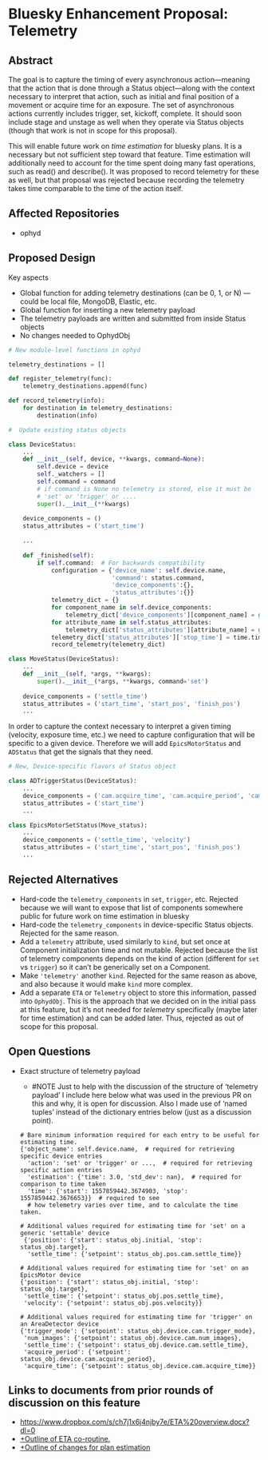 # Bluesky Enhancement Proposal: Telemetry

## Abstract

The goal is to capture the timing of every asynchronous action—meaning that the action that is done through a Status object—along with the context necessary to interpret that action, such as initial and final position of a movement or acquire time for an exposure. The set of asynchronous actions currently includes trigger, set, kickoff, complete. It should soon include stage and unstage as well when they operate via Status objects (though that work is not in scope for this proposal).

This will enable future work on *time estimation* for bluesky plans. It is a necessary but not sufficient step toward that feature. Time estimation will additionally need to account for the time spent doing many fast operations, such as read() and describe(). It was proposed to record telemetry for these as well, but that proposal was rejected because recording the telemetry takes time comparable to the time of the action itself.

## Affected Repositories

- ophyd

## Proposed Design

Key aspects

- Global function for adding telemetry destinations (can be 0, 1, or N) — could be local file, MongoDB, Elastic, etc.
- Global function for inserting a new telemetry payload
- The telemetry payloads are written and submitted from inside Status objects
- No changes needed to OphydObj

```python
# New module-level functions in ophyd

telemetry_destinations = []

def register_telemetry(func):
    telemetry_destinations.append(func)

def record_telemetry(info):
    for destination in telemetry_destinations:
        destination(info)

#  Update existing status objects

class DeviceStatus:
    ...
    def __init__(self, device, **kwargs, command=None):
        self.device = device
        self._watchers = []
        self.command = command 
        # if command is None no telemetry is stored, else it must be
        # 'set' or 'trigger' or ....
        super().__init__(**kwargs)
    
    device_components = ()
    status_attributes = ('start_time')

    ...
  
    def _finished(self):
        if self.command:  # For backwards compatibility
            configuration = {'device_name': self.device.name,
                             'command': status.command, 
                             'device_components':{},
                             'status_attributes':{}}
            telemetry_dict = {}
            for component_name in self.device_components:
                telemetry_dict['device_components'][component_name] = getattr(self.device, component_name).get()
            for attribute_name in self.status_attributes:
                telemetry_dict['status_attributes'][attribute_name] = getattr(self, attribute_name).get()
            telemetry_dict['status_attributes']['stop_time'] = time.time()
            record_telemetry(telemetry_dict)

class MoveStatus(DeviceStatus):
    ...
    def __init__(self, *args, **kwargs):
        super().__init__(*args, **kwargs, command='set')
    
    device_components = ('settle_time')
    status_attributes = ('start_time', 'start_pos', 'finish_pos')
    ...
```

In order to capture the context necessary to interpret a given timing (velocity, exposure time, etc.) we need to capture configuration that will be specific to a given device. Therefore we will add `EpicsMotorStatus` and `ADStatus` that get the signals that they need.

```python
# New, Device-specific flavors of Status object

class ADTriggerStatus(DeviceStatus):
    ...
    device_components = ('cam.acquire_time', 'cam.acquire_period', 'cam.num_images', 'cam.trigger_mode', 'settle_time')
    status_attributes = ('start_time')
    ...

class EpicsMotorSetStatus(Move_status):
    ...
    device_components = ('settle_time', 'velocity')
    status_attributes = ('start_time', 'start_pos', 'finish_pos')
    ...
```

## Rejected Alternatives

- Hard-code the `telemetry_components` in `set`, `trigger`, etc. Rejected because we will want to expose that list of components somewhere public for future work on time estimation in bluesky
- Hard-code the `telemetry_components` in device-specific Status objects. Rejected for the same reason.
- Add a `telemetry` attribute, used similarly to `kind`, but set once at Component initialization time and not mutable. Rejected because the list of telemetry components depends on the kind of action (different for `set` vs `trigger`) so it can’t be generically set on a Component.
- Make `'telemetry'` another `kind`. Rejected for the same reason as above, and also because it would make `kind` more complex.
- Add a separate `ETA` or `Telemetry` object to store this information, passed into `OphydObj`. This is the approach that we decided on in the initial pass at this feature, but it’s not needed for *telemetry* specifically (maybe later for time estimation) and can be added later. Thus, rejected as out of scope for this proposal.

## Open Questions
- Exact structure of telemetry payload

    - #NOTE Just to help with the discussion of the structure of ‘telemetry payload’  I include here below what was used in the previous PR on this and why, it is open for discussion. Also I made use of ‘named tuples’ instead of the dictionary entries below (just as a discussion point).
    ```
    # Bare minimum information required for each entry to be useful for estimating time.
    {'object_name': self.device.name,  # required for retrieving specific device entries
      'action': 'set' or 'trigger' or ...,  # required for retrieving specific action entries
      'estimation': {'time': 3.0, 'std_dev': nan},  # required for comparison to time taken
      'time': {'start': 1557859442.3674903, 'stop': 1557859442.3676653}}  # required to see
      # how telemetry varies over time, and to calculate the time taken.
    
    # Additional values required for estimating time for 'set' on a generic 'settable' device
     {'position': {'start': status_obj.initial, 'stop': status_obj.target},
      'settle_time': {'setpoint': status_obj.pos.cam.settle_time}}
    
    # Additional values required for estimating time for 'set' on an EpicsMotor device
    {'position': {'start': status_obj.initial, 'stop': status_obj.target},
     'settle_time': {'setpoint': status_obj.pos.settle_time}, 
     'velocity': {'setpoint': status_obj.pos.velocity}}  
    
    # Additional values required for estimating time for 'trigger' on an AreaDetector device
    {'trigger_mode': {'setpoint': status_obj.device.cam.trigger_mode},
     'num_images': {'setpoint': status_obj.device.cam.num_images},
     'settle_time': {'setpoint': status_obj.device.cam.settle_time},
     'acquire_period': {'setpoint': status_obj.device.cam.acquire_period},
     'acquire_time': {'setpoint': status_obj.device.cam.acquire_time}}
    ```
## Links to documents from prior rounds of discussion on this feature
- https://www.dropbox.com/s/ch7j1x6j4njby7e/ETA%20overview.docx?dl=0
- [+Outline of ETA co-routine.](https://paper.dropbox.com/doc/Outline-of-ETA-co-routine.-R9emFtWxa0bYjXUYzywno) 
- [+Outline of changes for plan estimation](https://paper.dropbox.com/doc/Outline-of-changes-for-plan-estimation-rwFPrkARP6c2iTv8voHdl) 
